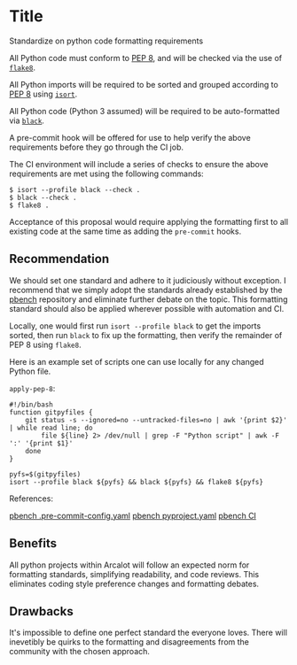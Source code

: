 # Title

Standardize on python code formatting requirements

All Python code must conform to [PEP 8](https://peps.python.org/pep-0008), and
will be checked via the use of [`flake8`](https://github.com/PyCQA/flake8).

All Python imports will be required to be sorted and grouped according to [PEP
8](https://peps.python.org/pep-0008/#imports) using
[`isort`](https://github.com/PyCQA/isort).

All Python code (Python 3 assumed) will be required to be auto-formatted via
[`black`](https://github.com/psf/black).

A pre-commit hook will be offered for use to help verify the above
requirements before they go through the CI job.

The CI environment will include a series of checks to ensure the above
requirements are met using the following commands:

```
$ isort --profile black --check .
$ black --check .
$ flake8 .
```

Acceptance of this proposal would require applying the formatting first to all
existing code at the same time as adding the `pre-commit` hooks.

## Recommendation

We should set one standard and adhere to it judiciously without exception. I
recommend that we simply adopt the standards already established by the
[pbench](https://github.com/distributed-system-analysis/pbench) repository and
eliminate further debate on the topic. This formatting standard should also be
applied wherever possible with automation and CI.

Locally, one would first run `isort --profile black` to get the imports
sorted, then run `black` to fix up the formatting, then verify the remainder
of PEP 8 using `flake8`.

Here is an example set of scripts one can use locally for any changed Python
file.

`apply-pep-8`:
```
#!/bin/bash
function gitpyfiles {
    git status -s --ignored=no --untracked-files=no | awk '{print $2}' | while read line; do
        file ${line} 2> /dev/null | grep -F "Python script" | awk -F ':' '{print $1}'
    done
}

pyfs=$(gitpyfiles)
isort --profile black ${pyfs} && black ${pyfs} && flake8 ${pyfs}
```

References:

[pbench .pre-commit-config.yaml](https://github.com/distributed-system-analysis/pbench/blob/main/.pre-commit-config.yaml)
[pbench pyproject.yaml](https://github.com/distributed-system-analysis/pbench/blob/main/pyproject.toml)
[pbench CI](https://github.com/distributed-system-analysis/pbench/blob/64364eeb2d027ce562da4861af9a588cc18a6d8d/build.sh#L27)

## Benefits

All python projects within Arcalot will follow an expected norm for formatting
standards, simplifying readability, and code reviews.  This eliminates coding
style preference changes and formatting debates.

## Drawbacks

It's impossible to define one perfect standard the everyone loves. There will
inevetibly be quirks to the formatting and disagreements from the community
with the chosen approach.
